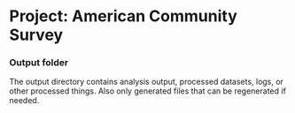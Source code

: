 # Project: American Community Survey
### Output folder

The output directory contains analysis output, processed datasets, logs, or other processed things. Also only generated files that can be regenerated if needed. 

